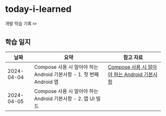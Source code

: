 # today-i-learned

개발 학습 기록 ✏️

## 학습 일지

| 날짜       | 요약                                                                 | 참고 자료                                                                                                                                                                                                                                    |
| ---------- | -------------------------------------------------------------------- | -------------------------------------------------------------------------------------------------------------------------------------------------------------------------------------------------------------------------------------------- |
| 2024-04-04 | Compose 사용 시 알아야 하는 Android 기본사항 - 1. 첫 번째 Android 앱 | [Compose 사용 시 알아야 하는 Android 기본사항](https://developer.android.com/courses/android-basics-compose/course?hl=ko&_gl=1*zxjhr3*_up*MQ..*_ga*MTU2MDU5NTk2MS4xNzEyMTkzMTY2*_ga_6HH9YJMN9M*MTcxMjE5MzE2Ni4xLjAuMTcxMjE5MzE2Ni4wLjAuMA..) |
| 2024-04-05 | Compose 사용 시 알아야 하는 Android 기본사항 - 2. 앱 UI 빌드         |                                                                                                                                                                                                                                              |

